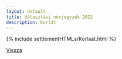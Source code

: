 ```yaml
---
layout: default
title: Választási névjegyzék 2022
description: Korlát
---
```


{% include settlementHTMLs/Korlaat.html %}

[Vissza](../)